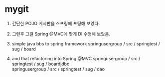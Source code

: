 # mygit

 1. 간단한 POJO 게시판을 스프링에 포팅해 보았다.
 2. 그런후 그걸 Spring @MVC에 맞게 DI 수정해 보았음.

 1. simple java bbs to spring framework
     springusergroup / src / springtest / sug / board 
 2. and that refactoring into Spring @MVC 
     springusergroup / src / springtest / sug / boardjdbc  
     springusergroup / src / springtest / sug / dao 


